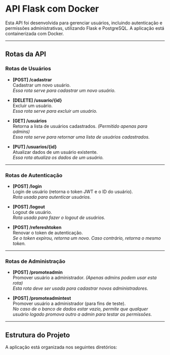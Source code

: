 # API Flask com Docker

Esta API foi desenvolvida para gerenciar usuários, incluindo autenticação e permissões administrativas, utilizando Flask e PostgreSQL. A aplicação está containerizada com Docker.

---

## Rotas da API

### Rotas de Usuários
- **[POST] /cadastrar**  
  Cadastrar um novo usuário.  
  *Essa rota serve para cadastrar um novo usuário.*

- **[DELETE] /usuario/{id}**  
  Excluir um usuário.  
  *Essa rota serve para excluir um usuário.*

- **[GET] /usuários**  
  Retorna a lista de usuários cadastrados. *(Permitido apenas para admins)*  
  *Essa rota serve para retornar uma lista de usuários cadastrados.*

- **[PUT] /usuarios/{id}**  
  Atualizar dados de um usuário existente.  
  *Essa rota atualiza os dados de um usuário.*

---

### Rotas de Autenticação
- **[POST] /login**  
  Login de usuário (retorna o token JWT e o ID do usuário).  
  *Rota usada para autenticar usuários.*

- **[POST] /logout**  
  Logout de usuário.  
  *Rota usada para fazer o logout de usuários.*

- **[POST] /refereshtoken**  
  Renovar o token de autenticação.  
  *Se o token expirou, retorna um novo. Caso contrário, retorna o mesmo token.*

---

### Rotas de Administração
- **[POST] /promoteadmin**  
  Promover usuário a administrador. *(Apenas admins podem usar esta rota)*  
  *Esta rota deve ser usada para cadastrar novos administradores.*

- **[POST] /promoteadmintest**  
  Promover usuário a administrador (para fins de teste).  
  *No caso de o banco de dados estar vazio, permite que qualquer usuário logado promova outro a admin para testar as permissões.*

---

## Estrutura do Projeto

A aplicação está organizada nos seguintes diretórios:

